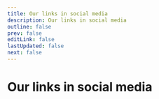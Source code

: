 ```yaml
---
title: Our links in social media
description: Our links in social media
outline: false
prev: false
editLink: false
lastUpdated: false
next: false
---
```


# Our links in social media
